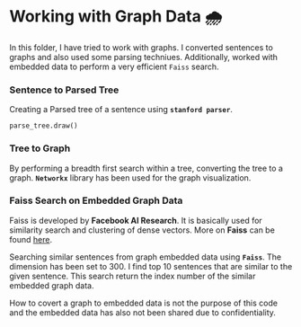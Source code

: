 # Working with Graph Data 🌧️
In this folder, I have tried to work with graphs. I converted sentences to graphs and also used some parsing techniues. Additionally, worked with embedded data to perform a very efficient `Faiss` search.

### Sentence to Parsed Tree

Creating a Parsed tree of a sentence using **`stanford parser`**.

  `parse_tree.draw()
  `
### Tree to Graph

By performing a breadth first search within a tree, converting the tree to a graph. **`Networkx`** library has been used for the graph visualization.

### Faiss Search on Embedded Graph Data

Faiss is developed by **Facebook AI Research**. It is basically used for similarity search and clustering of dense vectors. More on **Faiss** can be found [here](https://github.com/facebookresearch/faiss).

Searching similar sentences from graph embedded data using **`Faiss`**. The dimension has been set to 300. I find top 10 sentences that are similar to the given sentence. This search return the index number of the similar embedded graph data.

How to covert a graph to embedded data is not the purpose of this code and the embedded data has also not been shared due to confidentiality.

